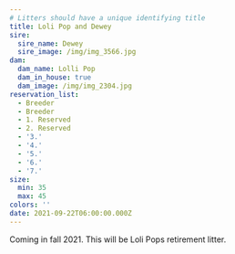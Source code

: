```yaml
---
# Litters should have a unique identifying title
title: Loli Pop and Dewey
sire:
  sire_name: Dewey
  sire_image: /img/img_3566.jpg
dam:
  dam_name: Lolli Pop
  dam_in_house: true
  dam_image: /img/img_2304.jpg
reservation_list:
  - Breeder
  - Breeder
  - 1. Reserved
  - 2. Reserved
  - '3.'
  - '4.'
  - '5.'
  - '6.'
  - '7.'
size:
  min: 35
  max: 45
colors: ''
date: 2021-09-22T06:00:00.000Z
---
```


Coming in fall 2021. This will be Loli Pops retirement litter.
